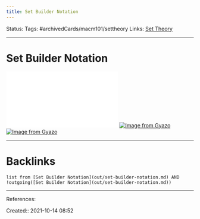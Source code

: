 ```yaml
---
title: Set Builder Notation
---
```

Status: 
Tags: #archivedCards/macm101/settheory
Links: [Set Theory](out/set-theory.md)
___
# Set Builder Notation
![400](out/excalidraw/set-notation.excalidraw.md)
[![Image from Gyazo](https://i.gyazo.com/5b5ca1009dee47b59497f4df8c6f32f0.png)](https://gyazo.com/5b5ca1009dee47b59497f4df8c6f32f0)
[![Image from Gyazo](https://i.gyazo.com/5d758d1aad1f12ece9286555ab63f0df.png)](https://gyazo.com/5d758d1aad1f12ece9286555ab63f0df)
___
# Backlinks
```dataview
list from [Set Builder Notation](out/set-builder-notation.md) AND !outgoing([Set Builder Notation](out/set-builder-notation.md))
```
___
References:

Created:: 2021-10-14 08:52
